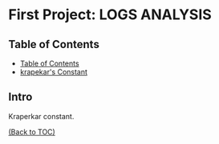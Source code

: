 # First Project: LOGS ANALYSIS

## Table of Contents

- [Table of Contents](#table-of-contents)
- [krapekar's Constant](#intro)

## Intro
Kraperkar constant.
 
[(Back to TOC)](#table-of-contents)
